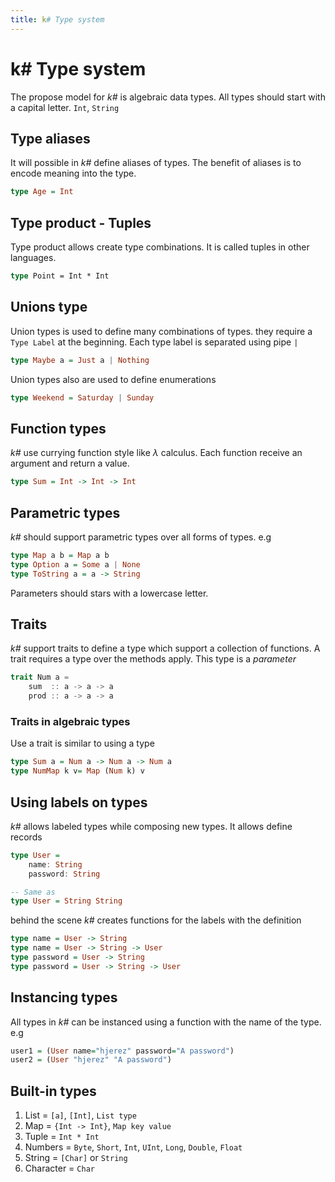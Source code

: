 ```yaml
---
title: k# Type system
---
```


# k# Type system

The propose model for *k#* is algebraic data types. All types should start with a capital letter. `Int`, `String`

## Type aliases

It will possible in *k#* define aliases of types. The benefit of aliases is to encode meaning into the type.

```haskell
type Age = Int
```

## Type product - Tuples

Type product allows create type combinations. It is called tuples in other languages.

```fsharp
type Point = Int * Int
```

## Unions type

Union types is used to define many combinations of types. they require a `Type Label` at the beginning. Each type label is separated using pipe `|`

```haskell
type Maybe a = Just a | Nothing
```

Union types also are used to define enumerations

```haskell
type Weekend = Saturday | Sunday
```

## Function types

*k#* use currying function style like $\lambda$ calculus. Each function receive an argument and return a value. 

```haskell
type Sum = Int -> Int -> Int
```

## Parametric types

*k#* should support parametric types over all forms of types. e.g 

```haskell
type Map a b = Map a b
type Option a = Some a | None
type ToString a = a -> String
```

Parameters should stars with a lowercase letter.

## Traits 

*k#* support traits to define a type which support a collection of functions. A trait requires a type over the methods apply. This type is a *parameter*

```scala
trait Num a =
    sum  :: a -> a -> a
    prod :: a -> a -> a
```

### Traits in algebraic types

Use a trait is similar to using a type

```haskell
type Sum a = Num a -> Num a -> Num a 
type NumMap k v= Map (Num k) v
```

## Using labels on types

*k#* allows labeled types while composing new types. It allows define records

```haskell
type User = 
    name: String 
    password: String

-- Same as
type User = String String
```

behind the scene *k#* creates functions for the labels with the definition

```haskell
type name = User -> String
type name = User -> String -> User
type password = User -> String
type password = User -> String -> User
```

## Instancing types

All types in *k#* can be instanced using a function with the name of the type. e.g

```haskell
user1 = (User name="hjerez" password="A password")
user2 = (User "hjerez" "A password")
```

## Built-in types

1. List = `[a]`, `[Int]`, `List type`
2. Map = `{Int -> Int}`, `Map key value`
3. Tuple = `Int * Int`
4. Numbers = `Byte`, `Short`, `Int`, `UInt`, `Long`, `Double`, `Float`
5. String = `[Char]` or `String`
6. Character = `Char`
